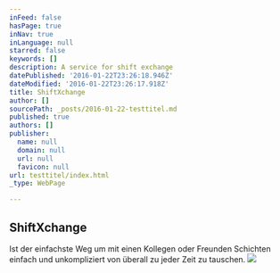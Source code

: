 ```yaml
---
inFeed: false
hasPage: true
inNav: true
inLanguage: null
starred: false
keywords: []
description: A service for shift exchange
datePublished: '2016-01-22T23:26:18.946Z'
dateModified: '2016-01-22T23:26:17.918Z'
title: ShiftXchange
author: []
sourcePath: _posts/2016-01-22-testtitel.md
published: true
authors: []
publisher:
  name: null
  domain: null
  url: null
  favicon: null
url: testtitel/index.html
_type: WebPage

---
```

## ShiftXchange 

Ist der einfachste Weg um mit einen Kollegen oder Freunden Schichten einfach und unkompliziert von überall zu jeder Zeit zu tauschen. ![](https://s3-us-west-2.amazonaws.com/the-grid-img/p/76c2c3b852ca58475bdfc8211e8a8891d7cee981.png)